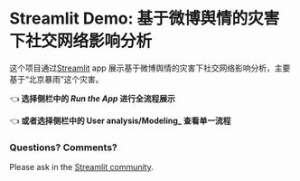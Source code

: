 # Streamlit Demo: 基于微博舆情的灾害下社交网络影响分析

这个项目通过[Streamlit](https://streamlit.io) app 展示基于微博舆情的灾害下社交网络影响分析，主要基于“北京暴雨”这个灾害。

👈 **选择侧栏中的 _Run the App_ 进行全流程展示**

👈 **或者选择侧栏中的 User analysis/Modeling_ 查看单一流程**

### Questions? Comments?

Please ask in the [Streamlit community](https://discuss.streamlit.io).

